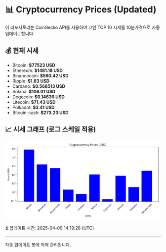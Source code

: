 
# 📊 Cryptocurrency Prices (Updated)

이 리포지토리는 CoinGecko API를 사용하여 코인 TOP 10 시세를 10분가격으로 자동 업데이트합니다.

## 💰 현재 시세
- Bitcoin: **$77523 USD**
- Ethereum: **$1481.18 USD**
- Binancecoin: **$560.42 USD**
- Ripple: **$1.83 USD**
- Cardano: **$0.568513 USD**
- Solana: **$106.01 USD**
- Dogecoin: **$0.14636 USD**
- Litecoin: **$71.43 USD**
- Polkadot: **$3.41 USD**
- Bitcoin-cash: **$273.23 USD**

## 📈 시세 그래프 (로그 스케일 적용)
![Crypto Prices](crypto_prices.png)

⏳ 업데이트 시간: 2025-04-09 14:19:28 (UTC)

---
자동 업데이트 봇에 의해 관리됩니다.
